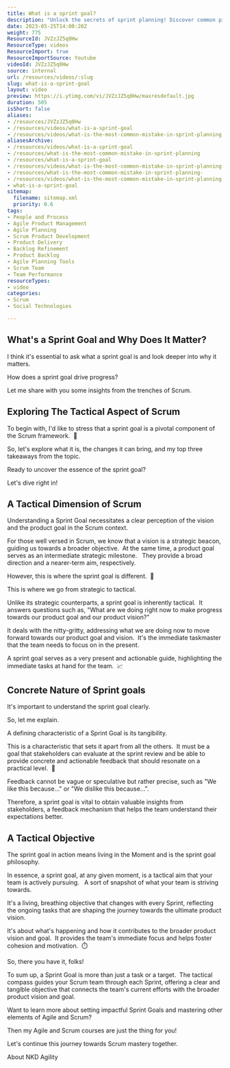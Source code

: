 ```yaml
---
title: What is a sprint goal?
description: "Unlock the secrets of sprint planning! Discover common pitfalls in agility and learn to empower your team for swift market responses. \U0001F680\U0001F4C8"
date: 2023-05-25T14:00:20Z
weight: 775
ResourceId: JVZzJZ5q0Hw
ResourceType: videos
ResourceImport: true
ResourceImportSource: Youtube
videoId: JVZzJZ5q0Hw
source: internal
url: /resources/videos/:slug
slug: what-is-a-sprint-goal
layout: video
preview: https://i.ytimg.com/vi/JVZzJZ5q0Hw/maxresdefault.jpg
duration: 505
isShort: false
aliases:
- /resources/JVZzJZ5q0Hw
- /resources/videos/what-is-a-sprint-goal
- /resources/videos/what-is-the-most-common-mistake-in-sprint-planning
aliasesArchive:
- /resources/videos/what-is-a-sprint-goal
- /resources/what-is-the-most-common-mistake-in-sprint-planning
- /resources/what-is-a-sprint-goal
- /resources/videos/what-is-the-most-common-mistake-in-sprint-planning-
- /resources/what-is-the-most-common-mistake-in-sprint-planning-
- /resources/videos/what-is-the-most-common-mistake-in-sprint-planning
- what-is-a-sprint-goal
sitemap:
  filename: sitemap.xml
  priority: 0.6
tags:
- People and Process
- Agile Product Management
- Agile Planning
- Scrum Product Development
- Product Delivery
- Backlog Refinement
- Product Backlog
- Agile Planning Tools
- Scrum Team
- Team Performance
resourceTypes:
- video
categories:
- Scrum
- Social Technologies

---
```

## What's a Sprint Goal and Why Does It Matter?

I think it's essential to ask what a sprint goal is and look deeper into why it matters. 

How does a sprint goal drive progress?

Let me share with you some insights from the trenches of Scrum.

## Exploring The Tactical Aspect of Scrum

To begin with, I'd like to stress that a sprint goal is a pivotal component of the Scrum framework.  🎯

So, let's explore what it is, the changes it can bring, and my top three takeaways from the topic.

Ready to uncover the essence of the sprint goal?

Let's dive right in!

## A Tactical Dimension of Scrum

Understanding a Sprint Goal necessitates a clear perception of the vision and the product goal in the Scrum context.

For those well versed in Scrum, we know that a vision is a strategic beacon, guiding us towards a broader objective.  At the same time, a product goal serves as an intermediate strategic milestone.   They provide a broad direction and a nearer-term aim, respectively.

However, this is where the sprint goal is different.  🎯

This is where we go from strategic to tactical.

Unlike its strategic counterparts, a sprint goal is inherently tactical.  It answers questions such as, "What are we doing right now to make progress towards our product goal and our product vision?"

It deals with the nitty-gritty, addressing what we are doing now to move forward towards our product goal and vision.  It's the immediate taskmaster that the team needs to focus on in the present.

A sprint goal serves as a very present and actionable guide, highlighting the immediate tasks at hand for the team.  📈

## Concrete Nature of Sprint goals

It's important to understand the sprint goal clearly. 

So, let me explain.

A defining characteristic of a Sprint Goal is its tangibility.

This is a characteristic that sets it apart from all the others.  It must be a goal that stakeholders can evaluate at the sprint review and be able to provide concrete and actionable feedback that should resonate on a practical level.  🤲

Feedback cannot be vague or speculative but rather precise, such as "We like this because..." or "We dislike this because...".

Therefore, a sprint goal is vital to obtain valuable insights from stakeholders, a feedback mechanism that helps the team understand their expectations better.

## A Tactical Objective

The sprint goal in action means living in the Moment and is the sprint goal philosophy.

In essence, a sprint goal, at any given moment, is a tactical aim that your team is actively pursuing.   A sort of snapshot of what your team is striving towards.

It's a living, breathing objective that changes with every Sprint, reflecting the ongoing tasks that are shaping the journey towards the ultimate product vision.

It's about what's happening and how it contributes to the broader product vision and goal.  It provides the team's immediate focus and helps foster cohesion and motivation.  ⏱️

So, there you have it, folks!

To sum up, a Sprint Goal is more than just a task or a target.  The tactical compass guides your Scrum team through each Sprint, offering a clear and tangible objective that connects the team's current efforts with the broader product vision and goal.

Want to learn more about setting impactful Sprint Goals and mastering other elements of Agile and Scrum?

Then my Agile and Scrum courses are just the thing for you!

Let's continue this journey towards Scrum mastery together.

About NKD Agility
